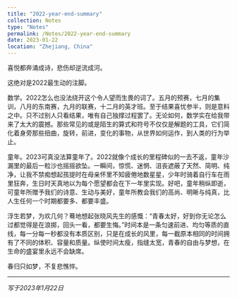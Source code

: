 ```yaml
---
title: "2022-year-end-summary"
collection: Notes
type: "Notes"
permalink: /Notes/2022-year-end-summary
date: 2023-01-22
location: "Zhejiang, China"
---
```


喜悦都奔涌成诗，悲伤却逆流成河。

这绝对是2022最生动的注脚。


数学。2022怎么也没法绕开这个令人望而生畏的词了。五月的预赛，七月的集训，八月的东南赛，九月的联赛，十二月的英才班。至于结果喜忧参半，则是意料之中。只不过别人只看结果，唯有自己独撑过程罢了。无论如何，数学实在给我带来了太大的震撼。那些常见的或是陌生的算式和符号不仅仅是解题的工具，它们简化着身旁那些扭曲，旋转，前进，变化的事物，从世界如何运作，到人类的行为举止。


童年。2023可真没法算童年了。2022就像个成长的里程碑似的一去不返，童年沙漏里的最后一粒沙也摇摇欲坠。一瞬间，惊慌、迷惘、沮丧遮蔽了天然、简明、纯净，让我不禁痴想起孩提时在母亲怀里不知疲倦地数星星，少年时骑着自行车在雨里狂奔，生日时天真地以为每个愿望都会在下一年里实现。好吧，童年稍纵即逝，可童年所赠予我们的诗意、生动与美好，童年所教会我们的高尚、明晰与纯真，比人生任何一个时期都要多、都要丰盛。


浮生若梦，为欢几何？蓦地想起张晓风先生的感慨：“青春太好，好到你无论怎么过都觉得是在浪掷，回头一看，都要生悔。”时间本是一条匀速前进、均匀等质的直线，每一分每一秒都没有本质区别，只是在成长的风里，每一截原本相同的时间拥有了不同的体积、容量和质量。纵使时间太瘦，指缝太宽，青春的自由与梦想，在生命的盛宴里永远不会缺席。


春归只如梦，不复悲憔悴。

---

*写于2023年1月22日*
